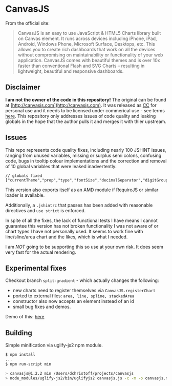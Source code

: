 # CanvasJS


From the official site:

> CanvasJS is an easy to use JavaScript & HTML5 Charts library built on Canvas element. It runs across devices including iPhone, iPad, Android, Windows Phone, Microsoft Surface, Desktops, etc. This allows you to create rich dashboards that work on all the devices without compromising on maintainability or functionality of your web application. CanvasJS comes with beautiful themes and is over 10x faster than conventional Flash and SVG Charts – resulting in lightweight, beautiful and responsive dashboards.

## Disclaimer

**I am not the owner of the code in this repository!** The original can be found at [http://canvasjs.com](http://canvasjs.com). It was released as [CC](http://creativecommons.org/licenses/by-nc/3.0/deed.en_US) for personal use and it needs to be licensed under commerical use - see terms [here](http://canvasjs.com/license-canvasjs/). This repository only addresses issues of code quality and leaking globals in the hope that the author pulls it and merges it with thier upstream.

## Issues

This repo represents code quality fixes, including nearly 100 JSHINT issues, ranging from unused variables, missing or surplus semi colons, confusing code, bugs in tooltip colour implementations and the correction and removal of 10 global variables that were leaked inadvertently:
```
// globals fixed
["currentTheme","prop","type","fontSize","decimalSeparator","digitGroupSeparator","i","textBlock","text","labelEffectiveWidth","color"]
```

This version also exports itself as an AMD module if RequireJS or similar loader is available.

Additionally, a `.jshintrc` that passes has been added with reasonable directives and `use strict` is enforced.

In spite of all the fixes, the lack of functional tests I have means I cannot guarantee this version has not broken functionality I was not aware of or chart types I have not personally used. It seems to work fine with line/sline/area chart and the likes, which is what I needed.

I am *NOT* going to be supporting this so use at your own risk. It does seem very fast for the actual rendering.

## Experimental fixes

Checkout branch `split-gradient` - which actually changes the following:

 - new charts need to register themselves via `CanvasJS.registerChart`
 - ported to external files: `area, line, spline, stackedArea`
 - constructor also now accepts an element instead of an id
 - small bug fixes and demos.

Demo of this: [here](http://fragged.org/dev/canvasjs/example/index-new.html)

## Building

Simple minification via uglify-js2 npm module.

```sh
$ npm install
...
$ npm run-script min

> canvasjs@1.2.2 min /Users/dchristoff/projects/canvasjs
> node_modules/uglify-js2/bin/uglifyjs2 canvasjs.js -c -m -o canvasjs.min.js
```
